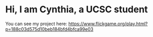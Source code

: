 # Hi, I am Cynthia, a UCSC student

You can see my project here:
https://www.flickgame.org/play.html?p=188c03d575d10beb184bfd4bfca99e03
